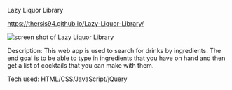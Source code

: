 Lazy Liquor Library

https://thersis94.github.io/Lazy-Liquor-Library/

![screen shot of Lazy Liquor Library](https://raw.githubusercontent.com/Thersis94/API-Hack/master/ScreenShot.PNG)


Description:
This web app is used to search for drinks by ingredients. The end goal is to be able to type in ingredients that you have on hand and then get a list of cocktails that you can make with them.

Tech used:
HTML/CSS/JavaScript/jQuery